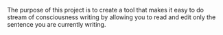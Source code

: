 The purpose of this project is to create a tool that makes it easy to do stream
of consciousness writing by allowing you to read and edit only the sentence you
are currently writing.
